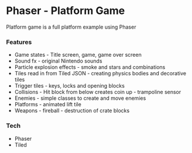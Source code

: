 # Phaser - Platform Game

Platform game is a full platform example using Phaser

### Features

* Game states - Title screen, game, game over screen
* Sound fx - original Nintendo sounds
* Particle explosion effects - smoke and stars and combinations
* Tiles read in from Tiled JSON - creating physics bodies and decorative tiles
* Trigger tiles - keys, locks and opening blocks
* Collisions - Hit block from below creates coin up - trampoline sensor
* Enemies - simple classes to create and move enemies
* Platforms - animated lift tile
* Weapons - fireball - destruction of crate blocks

### Tech

* Phaser
* Tiled
